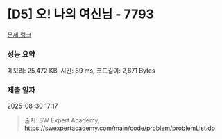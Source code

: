 # [D5] 오! 나의 여신님 - 7793 

[문제 링크](https://swexpertacademy.com/main/code/problem/problemDetail.do?contestProbId=AWsBQpPqMNMDFARG) 

### 성능 요약

메모리: 25,472 KB, 시간: 89 ms, 코드길이: 2,671 Bytes

### 제출 일자

2025-08-30 17:17



> 출처: SW Expert Academy, https://swexpertacademy.com/main/code/problem/problemList.do